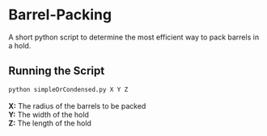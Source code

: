 # Barrel-Packing
A short python script to determine the most efficient way to pack barrels in a hold.

## Running the Script
```python simpleOrCondensed.py X Y Z```
<br>
<br>
**X:** The radius of the barrels to be packed <br>
**Y:** The width of the hold <br>
**Z:** The length of the hold <br>
